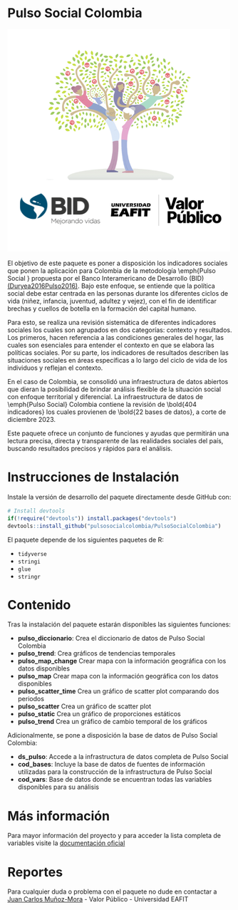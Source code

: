 # Pulso Social Colombia

![alt text](man/figures/logo_pulso.png)

El objetivo de este paquete es poner a disposición los indicadores sociales que ponen la aplicación para Colombia de la metodología \emph{Pulso Social } propuesta por el Banco Interamericano de Desarrollo (BID) [(Duryea2016Pulso2016)](https://publications.iadb.org/es/pulso-social-en-america-latina-y-el-caribe-2017-legado-familiar-rompemos-el-molde-o-repetimos). Bajo este enfoque, se entiende que la política social debe estar centrada en las personas durante los diferentes ciclos de vida (niñez, infancia, juventud, adultez y vejez), con el fin de identificar brechas y cuellos de botella en la formación del capital humano. 

Para esto, se realiza una revisión sistemática de diferentes indicadores sociales los cuales son agrupados en dos categorías: contexto y resultados. Los primeros, hacen referencia a las condiciones generales del hogar, las cuales son esenciales para entender el contexto en que se elabora las políticas sociales. Por su parte, los indicadores de resultados describen las situaciones sociales en áreas específicas a lo largo del ciclo de vida de los individuos y reflejan el contexto.

En el caso de Colombia, se consolidó una infraestructura de datos abiertos que dieran la posibilidad de brindar análisis flexible de la situación social con enfoque territorial y diferencial. La infraestructura de datos de \emph{Pulso Social} Colombia contiene la revisión de \bold{404 indicadores} los cuales provienen de \bold{22 bases de datos}, a corte de diciembre 2023. 

Este paquete ofrece un conjunto de funciones y ayudas que permitirán una lectura precisa, directa y transparente de las realidades sociales del país, buscando resultados precisos y rápidos para el análisis.

# Instrucciones de Instalación

Instale la versión de desarrollo del paquete directamente desde GitHub con:

```r
# Install devtools
if(!require("devtools")) install.packages("devtools")
devtools::install_github("pulsosocialcolombia/PulsoSocialColombia")
```

El paquete depende de los siguientes paquetes de R:

- `tidyverse`
- `stringi`
- `glue`
- `stringr`

# Contenido

Tras la instalación del paquete estarán disponibles las siguientes funciones: 

- **pulso_diccionario**: Crea el diccionario de datos de Pulso Social Colombia
- **pulso_trend**: Crea gráficos de tendencias temporales 
- **pulso_map_change** Crear mapa con la información geográfica con los datos disponibles 
- **pulso_map** Crear mapa con la información geográfica con los datos disponibles  
- **pulso_scatter_time** Crea un gráfico de scatter plot comparando dos periodos 
- **pulso_scatter** Crea un gráfico de scatter plot 
- **pulso_static** Crea un gráfico de proporciones estáticos 
- **pulso_trend** Crea un gráfico de cambio temporal de los gráficos 

Adicionalmente, se pone a disposición la base de datos de Pulso Social Colombia: 
- **ds_pulso**: Accede a la infrastructura de datos completa de Pulso Social 
- **cod_bases**: Incluye la base de datos de fuentes de información utilizadas para la construcción de la infrastructura de Pulso Social 
- **cod_vars**: Base de datos donde se encuentran todas las variables disponibles para su análisis 

# Más información

Para mayor información del proyecto y para acceder la lista completa de variables visite la [documentación oficial](https://pulsosocialcolombia.github.io/)

# Reportes

Para cualquier duda o problema con el paquete no dude en contactar a [Juan Carlos Muñoz-Mora](maito:jmunozm1@eafit.edu.co) - Valor Público - Universidad EAFIT 

